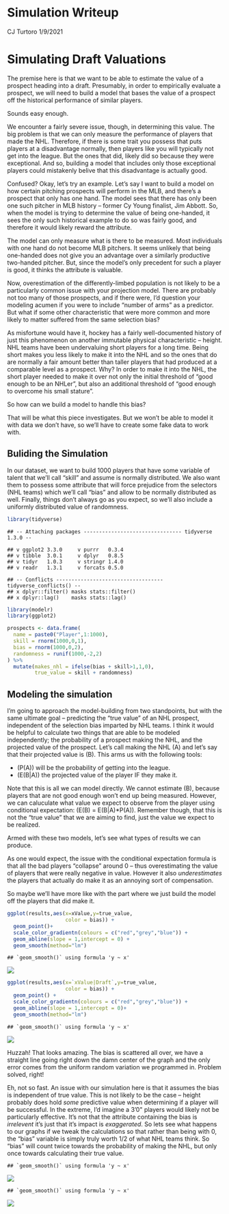 Simulation Writeup
================
CJ Turtoro
1/9/2021

# Simulating Draft Valuations

The premise here is that we want to be able to estimate the value of a
prospect heading into a draft. Presumably, in order to empirically
evaluate a prospect, we will need to build a model that bases the value
of a prospect off the historical performance of similar players.

Sounds easy enough.

We encounter a fairly severe issue, though, in determining this value.
The big problem is that we can only measure the performance of players
that made the NHL. Therefore, if there is some trait you possess that
puts players at a disadvantage normally, then players like you will
typically not get into the league. But the ones that did, likely did so
because they were exceptional. And so, building a model that includes
only those exceptional players could mistakenly belive that this
disadvantage is actually good.

Confused? Okay, let’s try an example. Let’s say I want to build a model
on how certain pitching prospects will perform in the MLB, and there’s a
prospect that only has one hand. The model sees that there has only been
one such pitcher in MLB history – former Cy Young finalist, Jim Abbott.
So, when the model is trying to determine the value of being one-handed,
it sees the only such historical example to do so was fairly good, and
therefore it would likely reward the attribute.

The model can only measure what is there to be measured. Most
individuals with one hand do not become MLB pitchers. It seems unlikely
that being one-handed does not give you an advantage over a similarly
productive two-handed pitcher. But, since the model’s only precedent for
such a player is good, it thinks the attribute is valuable.

Now, overestimation of the differently-limbed population is not likely
to be a particularly common issue with your projection model. There are
probably not too many of those prospects, and if there were, I’d
question your modeling acumen if you were to include “number of arms” as
a predictor. But what if some other characteristic that were more common
and more likely to matter suffered from the same selection bias?

As misfortune would have it, hockey has a fairly well-documented history
of just this phenomenon on another immutable physical characteristic –
height. NHL teams have been undervaluing short players for a long time.
Being short makes you less likely to make it into the NHL and so the
ones that do are normally a fair amount better than taller players that
had produced at a comparable level as a prospect. Why? In order to make
it into the NHL, the short player needed to make it over not only the
initial threshold of “good enough to be an NHLer”, but also an
additional threshold of “good enough to overcome his small stature”.

So how can we build a model to handle this bias?

That will be what this piece investigates. But we won’t be able to model
it with data we don’t have, so we’ll have to create some fake data to
work with.

## Buliding the Simulation

In our dataset, we want to build 1000 players that have some variable of
talent that we’ll call “skill” and assume is normally distributed. We
also want them to possess some attribute that will force prejudice from
the selectors (NHL teams) which we’ll call “bias” and allow to be
normally distributed as well. Finally, things don’t always go as you
expect, so we’ll also include a uniformly distributed value of
randomness.

``` r
library(tidyverse)
```

    ## -- Attaching packages -------------------------------- tidyverse 1.3.0 --

    ## v ggplot2 3.3.0     v purrr   0.3.4
    ## v tibble  3.0.1     v dplyr   0.8.5
    ## v tidyr   1.0.3     v stringr 1.4.0
    ## v readr   1.3.1     v forcats 0.5.0

    ## -- Conflicts ----------------------------------- tidyverse_conflicts() --
    ## x dplyr::filter() masks stats::filter()
    ## x dplyr::lag()    masks stats::lag()

``` r
library(modelr)
library(ggplot2)

prospects <- data.frame(
  name = paste0("Player",1:1000),
  skill = rnorm(1000,0,1),
  bias = rnorm(1000,0,2),
  randomness = runif(1000,-2,2)
) %>%
  mutate(makes_nhl = ifelse(bias + skill>1,1,0),
         true_value = skill + randomness)
```

## Modeling the simulation

I’m going to approach the model-building from two standpoints, but with
the same ultimate goal – predicting the “true value” of an NHL prospect,
independent of the selection bias imparted by NHL teams. I think it
would be helpful to calculate two things that are able to be modeled
independently; the probability of a prospect making the NHL, and the
projected value of the prospect. Let’s call making the NHL \(A\) and
let’s say that their projected value is \(B\). This arms us with the
following tools:

  - \(P(A)\) will be the probability of getting into the league.
  - \(E(B|A)\) the projected value of the player IF they make it.

Note that this is all we can model directly. We cannot estimate \(B\),
because players that are not good enough won’t end up being measured.
However, we can caluculate what value we expect to observe from the
player using conditional expectation: \(E(B) = E(B|A)*P(A)\). Remember
though, that this is not the “true value” that we are aiming to find,
just the value we expect to be realized.

Armed with these two models, let’s see what types of results we can
produce.

As one would expect, the issue with the conditional expectation formula
is that all the bad players “collapse” around 0 – thus overestimating
the value of players that were really negative in value. However it also
*underestimates* the players that actually do make it as an annoying
sort of compensation.

So maybe we’ll have more like with the part where we just build the
model off the players that did make it.

``` r
ggplot(results,aes(x=xValue,y=true_value,
                   color = bias)) +
  geom_point()+
  scale_color_gradientn(colours = c("red","grey","blue")) +
  geom_abline(slope = 1,intercept = 0) +
  geom_smooth(method="lm")
```

    ## `geom_smooth()` using formula 'y ~ x'

![](simulation_writeup_files/figure-gfm/graph-1.png)<!-- -->

``` r
ggplot(results,aes(x=`xValue|Draft`,y=true_value,
                   color = bias)) +
  geom_point() +
  scale_color_gradientn(colours = c("red","grey","blue")) +
  geom_abline(slope = 1,intercept = 0)+
  geom_smooth(method="lm")
```

    ## `geom_smooth()` using formula 'y ~ x'

![](simulation_writeup_files/figure-gfm/graph-2.png)<!-- -->

Huzzah\! That looks amazing. The bias is scattered all over, we have a
straight line going right down the damn center of the graph and the only
error comes from the uniform random variation we programmed in. Problem
solved, right\!

Eh, not so fast. An issue with our simulation here is that it assumes
the bias is independent of true value. This is not likely to be the case
– height probably does hold *some* predictive value when determining if
a player will be successful. In the extreme, I’d imagine a 3’0" players
would likely not be particularly effective. It’s not that the attribute
containing the bias is *irrelevent* it’s just that it’s impact is
*exaggerated*. So lets see what happens to our graphs if we tweak the
calculations so that rather than being with 0, the “bias” variable is
simply truly worth 1/2 of what NHL teams think. So “bias” will count
twice towards the probability of making the NHL, but only once towards
calculating their true value.

    ## `geom_smooth()` using formula 'y ~ x'

![](simulation_writeup_files/figure-gfm/graphs2-1.png)<!-- -->

    ## `geom_smooth()` using formula 'y ~ x'

![](simulation_writeup_files/figure-gfm/graphs2-2.png)<!-- -->
